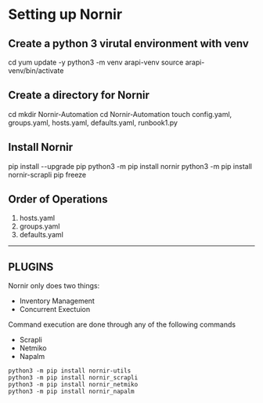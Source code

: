 # Setting up Nornir


## Create a python 3 virutal environment with venv
cd
yum update -y
python3 -m venv arapi-venv
source arapi-venv/bin/activate

## Create a directory for Nornir
cd
mkdir Nornir-Automation
cd Nornir-Automation
touch config.yaml, groups.yaml, hosts.yaml, defaults.yaml, runbook1.py


## Install Nornir
pip install --upgrade pip
python3 -m pip install nornir
python3 -m pip install nornir-scrapli
pip freeze



## Order of Operations
1. hosts.yaml
2. groups.yaml
3. defaults.yaml


----------

## PLUGINS

Nornir only does two things:
- Inventory Management
- Concurrent Exectuion

Command execution are done through any of the following commands
- Scrapli
- Netmiko
- Napalm

```
python3 -m pip install nornir-utils
python3 -m pip install nornir_scrapli
python3 -m pip install nornir_netmiko
python3 -m pip install nornir_napalm
```

